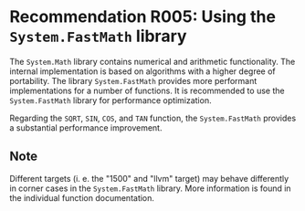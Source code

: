 # Recommendation R005: Using the `System.FastMath` library

The `System.Math` library contains numerical and arithmetic functionality. The internal implementation is based on algorithms with a higher degree of portability.
The library `System.FastMath` provides more performant implementations for a number of functions.
It is recommended to use the `System.FastMath` library for performance optimization.

Regarding the `SQRT`, `SIN`, `COS`, and `TAN` function, the `System.FastMath` provides a substantial performance improvement.

## Note

Different targets (i. e. the "1500" and "llvm" target) may behave differently in corner cases in the `System.FastMath` library. More information is found in the individual function documentation.

